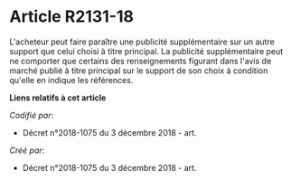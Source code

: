 # Article R2131-18

L'acheteur peut faire paraître une publicité supplémentaire sur un autre support que celui choisi à titre principal. La
publicité supplémentaire peut ne comporter que certains des renseignements figurant dans l'avis de marché publié à titre
principal sur le support de son choix à condition qu'elle en indique les références.

**Liens relatifs à cet article**

_Codifié par_:

  - Décret n°2018-1075 du 3 décembre 2018 - art.

_Créé par_:

  - Décret n°2018-1075 du 3 décembre 2018 - art.
